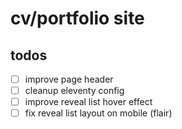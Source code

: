# cv/portfolio site

## todos

-   [ ] improve page header
-   [ ] cleanup eleventy config
-   [ ] improve reveal list hover effect
-   [ ] fix reveal list layout on mobile (flair)

